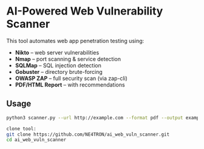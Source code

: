 # AI-Powered Web Vulnerability Scanner

This tool automates web app penetration testing using:

- **Nikto** – web server vulnerabilities
- **Nmap** – port scanning & service detection
- **SQLMap** – SQL injection detection
- **Gobuster** – directory brute-forcing
- **OWASP ZAP** – full security scan (via zap-cli)
- **PDF/HTML Report** – with recommendations

## Usage

```bash
python3 scanner.py --url http://example.com --format pdf --output example_report

clone tool:
git clone https://github.com/NE4TRON/ai_web_vuln_scanner.git 
cd ai_web_vuln_scanner